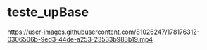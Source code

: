 # teste_upBase

https://user-images.githubusercontent.com/81026247/178176312-0306506b-9ed3-44de-a253-23533b983b19.mp4

